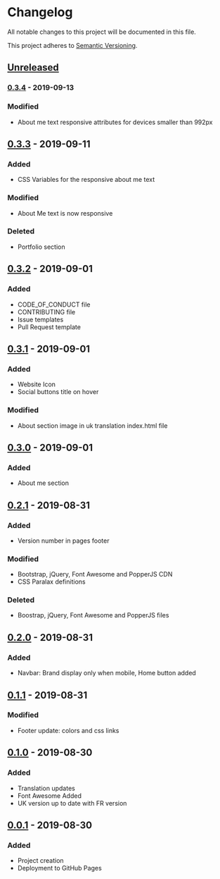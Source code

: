 # Changelog
All notable changes to this project will be documented in this file.

This project adheres to [Semantic Versioning](https://semver.org/spec/v2.0.0.html).

## [Unreleased]

### [0.3.4] - 2019-09-13
### Modified
- About me text responsive attributes for devices smaller than 992px

## [0.3.3] - 2019-09-11
### Added
* CSS Variables for the responsive about me text
### Modified
* About Me text is now responsive
### Deleted
* Portfolio section

## [0.3.2] - 2019-09-01
### Added
* CODE_OF_CONDUCT file
* CONTRIBUTING file
* Issue templates
* Pull Request template

## [0.3.1] - 2019-09-01
### Added
* Website Icon
* Social buttons title on hover
### Modified
* About section image in uk translation index.html file

## [0.3.0] - 2019-09-01
### Added
* About me section

## [0.2.1] - 2019-08-31
### Added
* Version number in pages footer
### Modified
* Bootstrap, jQuery, Font Awesome and PopperJS CDN
* CSS Paralax definitions
### Deleted
* Boostrap, jQuery, Font Awesome and PopperJS files 

## [0.2.0] - 2019-08-31
### Added
* Navbar: Brand display only when mobile, Home button added

## [0.1.1] - 2019-08-31
### Modified
* Footer update: colors and css links

## [0.1.0] - 2019-08-30
### Added 
* Translation updates
* Font Awesome Added
* UK version up to date with FR version

## [0.0.1] - 2019-08-30
### Added
* Project creation
* Deployment to GitHub Pages

[Unreleased]: https://github.com/qbtl/qbtl.github.io/tree/master
[0.3.4]: https://github.com/qbtl/qbtl.github.io/compare/v0.3.3...v0.3.4
[0.3.3]: https://github.com/qbtl/qbtl.github.io/compare/v0.3.2...v0.3.3
[0.3.2]: https://github.com/qbtl/qbtl.github.io/compare/v0.3.1...v0.3.2
[0.3.1]: https://github.com/qbtl/qbtl.github.io/compare/v0.3.0...v0.3.1
[0.3.0]: https://github.com/qbtl/qbtl.github.io/compare/v0.2.1...v0.3.0
[0.2.1]: https://github.com/qbtl/qbtl.github.io/compare/v0.2.0...v0.2.1
[0.2.0]: https://github.com/qbtl/qbtl.github.io/compare/v0.1.1...v0.2.0
[0.1.1]: https://github.com/qbtl/qbtl.github.io/compare/v0.1.0...v0.1.1
[0.1.0]: https://github.com/qbtl/qbtl.github.io/compare/v0.0.1...v0.1.0
[0.0.1]: https://github.com/qbtl/qbtl.github.io/releases/tag/v0.0.1
